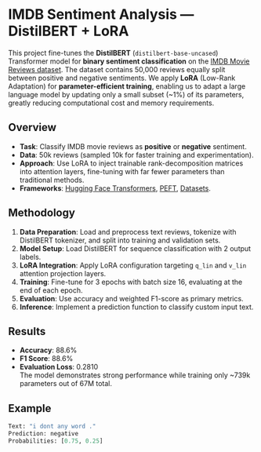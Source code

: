 # IMDB Sentiment Analysis — DistilBERT + LoRA

This project fine-tunes the **DistilBERT** (`distilbert-base-uncased`) Transformer model for **binary sentiment classification** on the [IMDB Movie Reviews dataset](http://www.kaggle.com/datasets/lakshmi25npathi/imdb-dataset-of-50k-movie-reviews). The dataset contains 50,000 reviews equally split between positive and negative sentiments. We apply **LoRA** (Low-Rank Adaptation) for **parameter-efficient training**, enabling us to adapt a large language model by updating only a small subset (~1%) of its parameters, greatly reducing computational cost and memory requirements.

## Overview
- **Task**: Classify IMDB movie reviews as **positive** or **negative** sentiment.
- **Data**: 50k reviews (sampled 10k for faster training and experimentation).
- **Approach**: Use LoRA to inject trainable rank-decomposition matrices into attention layers, fine-tuning with far fewer parameters than traditional methods.
- **Frameworks**: [Hugging Face Transformers](https://huggingface.co/docs/transformers), [PEFT](https://github.com/huggingface/peft), [Datasets](https://huggingface.co/docs/datasets).

## Methodology
1. **Data Preparation**: Load and preprocess text reviews, tokenize with DistilBERT tokenizer, and split into training and validation sets.
2. **Model Setup**: Load DistilBERT for sequence classification with 2 output labels.
3. **LoRA Integration**: Apply LoRA configuration targeting `q_lin` and `v_lin` attention projection layers.
4. **Training**: Fine-tune for 3 epochs with batch size 16, evaluating at the end of each epoch.
5. **Evaluation**: Use accuracy and weighted F1-score as primary metrics.
6. **Inference**: Implement a prediction function to classify custom input text.

## Results
- **Accuracy**: 88.6%
- **F1 Score**: 88.6%
- **Evaluation Loss**: 0.2810  
The model demonstrates strong performance while training only ~739k parameters out of 67M total.

## Example
```python
Text: "i dont any word ."
Prediction: negative
Probabilities: [0.75, 0.25]
